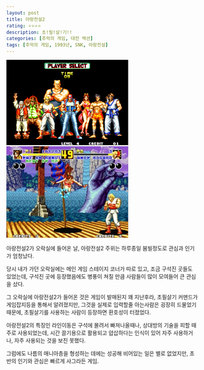 ```yaml
---
layout: post
title: 아랑전설2
rating: ⭐️⭐️⭐️⭐️
description: 초!필!살!기!!
categories: [추억의 게임, 대전 액션]
tags: [추억의 게임, 1993년, SNK, 아랑전설]
---
```


![fata_fury_2_01](../../images/2002/fata_fury_2_01.jpg)
![fata_fury_2_02](../../images/2002/fata_fury_2_02.jpg)

아랑전설2가 오락실에 들어온 날, 아랑전설2 주위는 하루종일 붐빌정도로 관심과 인기가 엄청났다.

당시 내가 가던 오락실에는 메인 게임 스테이지 코너가 따로 있고, 조금 구석진 곳들도 있었는데, 구석진 곳에 등장했음에도 병풍이 쳐질 만큼 사람들이 많이 모여들어 큰 관심을 샀다.

그 오락실에 아랑전설2가 들어온 것은 게임이 발매된지 꽤 지난후라, 초필살기 커맨드가 게임잡지등을 통해서 알려졌지만, 그것을 실제로 입력할줄 아는사람은 굉장히 드물었기때문에, 초필살기를 사용하는 사람이 등장하면 환호성이 터졌었다.

아랑전설2의 특징인 라인이동은 구석에 몰려서 빠져나올때나, 상대방의 기술을 피할 때 주로 사용되었는데, 시간 끌기용으로 활용되고 얍삽하다는 인식이 있어 자주 사용하거나, 자주 사용되는 것을 보진 못했다.

그럼에도 나름의 매니아층을 형성하는 데에는 성공해 비어있는 일은 별로 없었지만, 초반의 인기와 관심은 빠르게 사그라든 게임.
